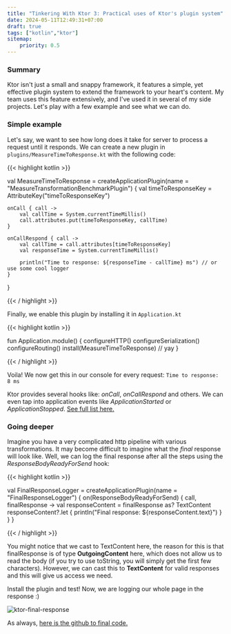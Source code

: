 ```yaml
---
title: "Tinkering With Ktor 3: Practical uses of Ktor's plugin system"
date: 2024-05-11T12:49:31+07:00
draft: true
tags: ["kotlin","ktor"]
sitemap: 
    priority: 0.5
---
```


### Summary

Ktor isn't just a small and snappy framework, it features a simple, yet effective plugin system to extend the framework to your heart's content. My team uses this feature extensively, and I've used it in several of my side projects. Let's play with a few example and see what we can do.

### Simple example

Let's say, we want to see how long does it take for server to process a request until it responds. We can create a new plugin in `plugins/MeasureTimeToResponse.kt` with the following code:

{{< highlight kotlin >}}

val MeasureTimeToResponse = createApplicationPlugin(name = "MeasureTransformationBenchmarkPlugin") {
    val timeToResponseKey = AttributeKey<Long>("timeToResponseKey")

    onCall { call ->
        val callTime = System.currentTimeMillis()
        call.attributes.put(timeToResponseKey, callTime)
    }

    onCallRespond { call ->
        val callTime = call.attributes[timeToResponseKey]
        val responseTime = System.currentTimeMillis()

        println("Time to response: ${responseTime - callTime} ms") // or use some cool logger
    }
}

{{< / highlight >}}

Finally, we enable this plugin by installing it in `Application.kt`

{{< highlight kotlin >}}

fun Application.module() {
    configureHTTP()
    configureSerialization()
    configureRouting()
    install(MeasureTimeToResponse) // yay
}

{{< / highlight >}}

Voila! We now get this in our console for every request: `Time to response: 8 ms`

Ktor provides several hooks like: *onCall*, *onCallRespond* and others. We can even tap into application events like *ApplicationStarted* or *ApplicationStopped*. [See full list here.](https://ktor.io/docs/server-custom-plugins.html#handle-app-events)

### Going deeper

Imagine you have a very complicated http pipeline with various transformations. It may become difficult to imagine what the *final* response will look like. Well, we can log the final response after all the steps using the *ResponseBodyReadyForSend* hook:

{{< highlight kotlin >}}

val FinalResponseLogger = createApplicationPlugin(name = "FinalResponseLogger") {
    on(ResponseBodyReadyForSend) { call, finalResponse ->
        val responseContent = finalResponse as? TextContent
        responseContent?.let { println("Final response: ${responseContent.text}") }
    }
}

{{< / highlight >}}

You might notice that we cast to TextContent here, the reason for this is that finalResponse is of type **OutgoingContent** here, which does not allow us to read the body (if you try to use toString, you will simply get the first few characters). However, we can cast this to **TextContent** for valid responses and this will give us access we need.

Install the plugin and test!
Now, we are logging our whole page in the response :)

<p>
<img src="https://eventslooped-images-thumb.s3.ca-central-1.amazonaws.com/resized-l-ktor-log-response.png" alt="ktor-final-response"/>
</p>

As always, [here is the github to final code.](https://github.com/inemtsev/ktor-tinker)
